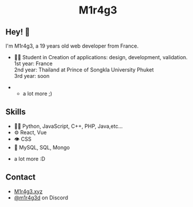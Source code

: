 
<h1 align="center">
  M1r4g3
</h1>

## Hey! 👋
I'm M1r4g3, a 19 years old web developer from France.

- 👨‍💻 Student in Creation of applications: design, development, validation.
  <br>
  1st year: France
  <br>
  2nd year: Thailand at Prince of Songkla University Phuket
  <br>
  3rd year: soon
  
- + a lot more ;)

## Skills
- 👨‍💻 Python, JavaScript, C++, PHP, Java,etc...
- ⚙️ React, Vue
- 👁️ CSS
- 💽 MySQL, SQL, Mongo
+ a lot more :D

## Contact
- [M1r4g3.xyz](https://M1r4g3.xyz)
- [@m1r4g3d](https://discord.com/users/744892863367872552) on Discord
